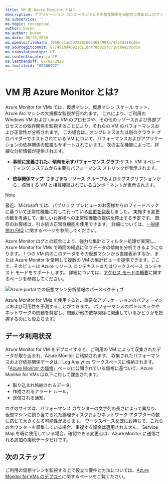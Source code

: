 ```yaml
---
title: VM 用 Azure Monitor とは?
description: アプリケーション コンポーネントとその依存関係を自動的に検出およびマッピングするだけでなく、AzureVM の正常性とパフォーマンスを監視する機能を持つ Azure Monitor for VMs の概要。
ms.subservice: ''
ms.topic: conceptual
author: bwren
ms.author: bwren
ms.date: 06/25/2020
ms.openlocfilehash: f058ce1ae5b7328c6864684994a74f2fd118ca6e
ms.sourcegitcommit: 877491bd46921c11dd478bd25fc718ceee2dcc08
ms.translationtype: HT
ms.contentlocale: ja-JP
ms.lasthandoff: 07/02/2020
ms.locfileid: "85506992"
---
```

# <a name="what-is-azure-monitor-for-vms"></a>VM 用 Azure Monitor とは?

Azure Monitor for VMs では、仮想マシン、仮想マシン スケール セット、Azure Arc マシンの大規模な監視が行われます。 これにより、ご利用の Windows VM および Linux VM のプロセスや、その他のリソースおよび外部プロセスとの依存関係を監視することにより、それらの VM のパフォーマンスおよび正常性が分析されます。 この場合は、オンプレミスまたは別のクラウド プロバイダーでホストされている VM について、パフォーマンスおよびアプリケーションの依存関係の監視もサポートされています。 次の主な機能によって、詳細な分析情報が提供されます。

- **事前に定義された、傾向を示すパフォーマンス グラフ**:ゲスト VM オペレーティング システムから主要なパフォーマンス メトリックが表示されます。

- **依存関係マップ**: さまざまなリソース グループおよびサブスクリプションから、該当する VM と相互接続されているコンポーネントが表示されます。  

>[!NOTE]
>最近、Microsoft では、パブリック プレビューのお客様からのフィードバックに基づいて正常性機能に対して行っている[変更を発表](https://azure.microsoft.com/updates/updates-to-azure-monitor-for-virtual-machines-preview-before-general-availability-release/
)しました。 実施する変更の数を考慮して、新しいお客様への正常性機能の提供を停止する予定です。 既存のお客様は、引き続き正常性機能を使用できます。 詳細については、[一般提供の FAQ](vminsights-ga-release-faq.md) に関するページを参照してください。  

Azure Monitor ログとの統合により、強力な集計とフィルター処理が実現し、Azure Monitor for VMs で時間の経過に伴うデータの傾向を分析できるようになります。 1 つの VM 内のこのデータをその仮想マシンから直接表示するか、または Azure Monitor を使用して複数の VM の集計ビューを提供できます。ここで、そのビューは Azure リソース コンテキストまたはワークスペース コンテキスト モードをサポートします。 詳細については、[アクセス モードの概要](../platform/design-logs-deployment.md#access-mode)に関するページを参照してください。

![Azure portal での仮想マシン分析情報のパースペクティブ](media/vminsights-overview/vminsights-azmon-directvm.png)

Azure Monitor for VMs を使用すると、重要なアプリケーションのパフォーマンスおよび可用性を予測することができます。 パフォーマンスのボトルネックやネットワークの問題を特定し、問題が他の依存関係に関連しているかどうかを把握するのにも役立ちます。  

## <a name="data-usage"></a>データ利用状況

Azure Monitor for VM をデプロイすると、ご利用の VM によって収集されたデータが取り込まれ、Azure Monitor に格納されます。 収集されたパフォーマンスおよび依存関係データは、Log Analytics ワークスペースに格納されます。 「[Azure Monitor の価格](https://azure.microsoft.com/pricing/details/monitor/)」ページに公開されている価格に基づいて、Azure Monitor for VMs は以下に対して課金されます。

- 取り込まれ格納されるデータ。
- 作成されるアラート ルール。
- 送信される通知。 

ログのサイズは、パフォーマンス カウンターの文字列の長さによって異なり、仮想マシンに割り当てられた論理ディスクおよびネットワーク アダプターの数に応じて大きくなる可能性があります。 ワークスペースを既にお持ちで、これらのカウンターを収集している場合、重複する課金は適用されません。 Service Map を既に使用している場合、確認できる変更点は、Azure Monitor に送信される追加の接続データだけです。

## <a name="next-steps"></a>次のステップ

ご利用の仮想マシンを監視する上で役立つ要件と方法については、[Azure Monitor for VMs のデプロイ](vminsights-enable-overview.md)に関するページをご覧ください。
